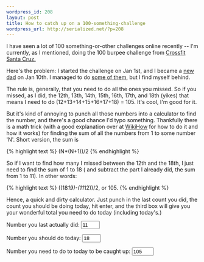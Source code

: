```yaml
--- 
wordpress_id: 208
layout: post
title: How to catch up on a 100-something-challenge
wordpress_url: http://serialized.net/?p=208
---
```

I have seen a lot of 100 something-or-other challenges online recently -- I'm currently, as I mentioned, doing the 100 burpee challenge from <a href="http://www.crossfitsantacruz.com/crossfit_santa_cruz/burpee-challenge-details.html">Crossfit Santa Cruz.</a>

Here's the problem: I started the challenge on Jan 1st, and I became a <a href="http://carterbarratt.com">new dad</a> on Jan 10th. I managed to do <a href="http://twitter.com/jbarratt/status/1112197431">some of them</a>, but I find myself behind.

The rule is, generally, that you need to do all the ones you missed. So if you missed, as I did, the 12th, 13th, 14th, 15th, 16th, 17th, and 18th (yikes) that means I need to do (12+13+14+15+16+17+18) = 105. It's cool, I'm good for it.

But it's kind of annoying to punch all those numbers into a calculator to find the number, and there's a good chance I'd typo something. Thankfully there is a math trick (with a good explanation over at <a href="http://www.wikihow.com/Sum-the-Integers-from-1-to-N">WikiHow</a> for how to do it and how it works) for finding the sum of all the numbers from 1 to some number 'N'. Short version, the sum is 

{% highlight text %}
(N*(N+1))/2
{% endhighlight %}

So if I want to find how many I missed between the 12th and the 18th, I just need to find the sum of 1 to 18 ( and subtract the part I already did, the sum from 1 to 11). In other words:

{% highlight text %}
((18*19)-(11*12))/2, or 105.
{% endhighlight %}

Hence, a quick and dirty calculator. Just punch in the last count you did, the count you should be doing today, hit enter, and the third box will give you your wonderful total you need to do today (including today's.)

<script language="Javascript" type="text/javascript">
function calc_catchup(form) {
	var last = eval(form.last.value);
	var today = eval(form.today.value);
	var catchup = ((today*(today+1)) - (last*(last+1)))/2;
	form.catchup.value = catchup;
}
</script>

<form method='post' name='catchup_count' action='calc_catchup'>
Number you last actually did: <input type='text' name='last' size='3' value='11' onchange="calc_catchup(this.form)"/>

Number you should do today: <input type='text' name='today' size='3' onchange="calc_catchup(this.form)" value='18'/>

Number you need to do to today to be caught up: <input type='text' name='catchup' size='4' value='105' onchange="calc_catchup(this.form)"/>
</form>

